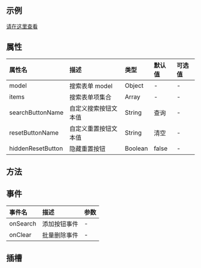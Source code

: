 ## 示例

[请在这里查看](https://template.ainiteam.com/#/components/search)

## 属性

| 属性名            | 描述                 | 类型            | 默认值 | 可选值 |
| :---------------- | :------------------- | :-------------- | :----- | :----- |
| model             | 搜索表单 model       | Object          | -      | -      |
| items             | 搜索表单项集合       | Array<FormItem> | -      | -      |
| searchButtonName  | 自定义搜索按钮文本值 | String          | 查询   | -      |
| resetButtonName   | 自定义重置按钮文本值 | String          | 清空   | -      |
| hiddenResetButton | 隐藏重置按钮         | Boolean         | false  | -      |

## 方法

## 事件

| 事件名   | 描述         | 参数 |
| :------- | :----------- | :--- |
| onSearch | 添加按钮事件 | -    |
| onClear  | 批量删除事件 | -    |

## 插槽